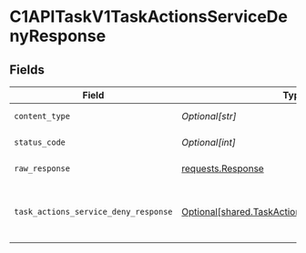 # C1APITaskV1TaskActionsServiceDenyResponse


## Fields

| Field                                                                                                                     | Type                                                                                                                      | Required                                                                                                                  | Description                                                                                                               |
| ------------------------------------------------------------------------------------------------------------------------- | ------------------------------------------------------------------------------------------------------------------------- | ------------------------------------------------------------------------------------------------------------------------- | ------------------------------------------------------------------------------------------------------------------------- |
| `content_type`                                                                                                            | *Optional[str]*                                                                                                           | :heavy_check_mark:                                                                                                        | HTTP response content type for this operation                                                                             |
| `status_code`                                                                                                             | *Optional[int]*                                                                                                           | :heavy_check_mark:                                                                                                        | HTTP response status code for this operation                                                                              |
| `raw_response`                                                                                                            | [requests.Response](https://requests.readthedocs.io/en/latest/api/#requests.Response)                                     | :heavy_minus_sign:                                                                                                        | Raw HTTP response; suitable for custom response parsing                                                                   |
| `task_actions_service_deny_response`                                                                                      | [Optional[shared.TaskActionsServiceDenyResponse]](undefined/models/shared/taskactionsservicedenyresponse.md)              | :heavy_minus_sign:                                                                                                        | The TaskActionsServiceDenyResponse returns a task view with paths indicating the location of expanded items in the array. |